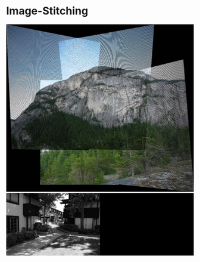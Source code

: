# Image-Stitching
![Image Stitching](images/results/resultMountain_5.jpg)
![Image Stitching](images/results/resultyard-05.jpg)
